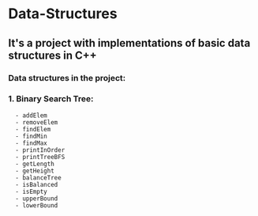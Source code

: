 # Data-Structures
## It's a project with implementations of basic data structures in C++
### Data structures in the project:
  ### 1. Binary Search Tree:
      - addElem
      - removeElem
      - findElem
      - findMin
      - findMax
      - printInOrder
      - printTreeBFS
      - getLength
      - getHeight
      - balanceTree
      - isBalanced
      - isEmpty
      - upperBound
      - lowerBound
